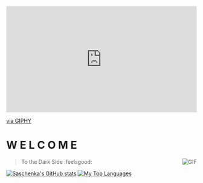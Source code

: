 <div style="width:100%;height:0;padding-bottom:56%;position:relative;"><iframe src="https://giphy.com/embed/VeHoSTD13Cs9A9ucYe" width="100%" height="100%" style="position:absolute" frameBorder="0" class="giphy-embed" allowFullScreen></iframe></div><p><a href="https://giphy.com/gifs/europeanspaceagency-esa-hubble-hubbleesa-VeHoSTD13Cs9A9ucYe">via GIPHY</a></p>

# W E L C O M E                                                       
> To the Dark Side :feelsgood:      <img align='right' alt="GIF" src="https://i.chzbgr.com/full/6538359296/h6ACD7D26/darth-vader-step-in-time" />
                                   


<!--
**saschenkab/saschenkab** is a ✨ _special_ ✨ repository because its `README.md` (this file) appears on your GitHub profile.

Here are some ideas to get you started:

- 🔭 I’m currently working on ...
- 🌱 I’m currently learning ...
- 👯 I’m looking to collaborate on ...
- 🤔 I’m looking for help with ...
- 💬 Ask me about ...
- 📫 How to reach me: ...
- 😄 Pronouns: ...
- ⚡ Fun fact: ...
-->

[![Saschenka's GitHub stats](https://github-readme-stats.vercel.app/api?username=saschenkab&hide=contribs,prs,stars&show_icons=true&theme=vue-dark)](https://github.com/saschenkab/github-readme-stats) [![My Top Languages](https://github-readme-stats.vercel.app/api/top-langs/?username=saschenkab&theme=vue-dark)](https://github.com/saschenkab/github-readme-stats)
